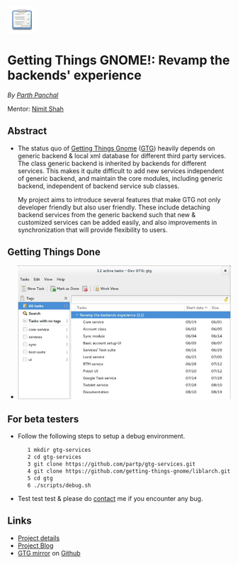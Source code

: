 ![GTG icon](gtg-64.png)

# Getting Things GNOME!: Revamp the backends' experience

*By [Parth Panchal](https://wiki.gnome.org/ParthPanchal)*

Mentor: [Nimit Shah](https://wiki.gnome.org/NimitShah)

## Abstract

-   The status quo of [Getting Things Gnome](../../../)
    ([GTG](http://gtgnome.net/)) heavily depends on generic backend &
    local xml database for different third party services. The class
    generic backend is inherited by backends for different services.
    This makes it quite difficult to add new services independent of
    generic backend, and maintain the core modules, including generic
    backend, independent of backend service sub classes.

    My project aims to introduce several features that make GTG not only
    developer friendly but also user friendly. These include detaching
    backend services from the generic backend such that new & customized
    services can be added easily, and also improvements in
    synchronization that will provide flexibility to users.

## Getting Things Done

- ![gtd.jpg](gtd.jpg)

## For beta testers

- Follow the following steps to setup a debug environment.
  ```
     1 mkdir gtg-services
     2 cd gtg-services
     3 git clone https://github.com/partp/gtg-services.git
     4 git clone https://github.com/getting-things-gnome/liblarch.git
     5 cd gtg
     6 ./scripts/debug.sh
  ```

- Test test test & please do [contact](https://wiki.gnome.org/ParthPanchal) me if you
  encounter any bug.

## Links

- [Project details](https://www.google-melange.com/gsoc/project/details/google/gsoc2014/prth/5733935958982656/)
- [Project Blog](http://prthp.wordpress.com)
- [GTG mirror](http://www.github.com/partp/gtg-services/) on
  [Github](http://www.github.com/partp/)

